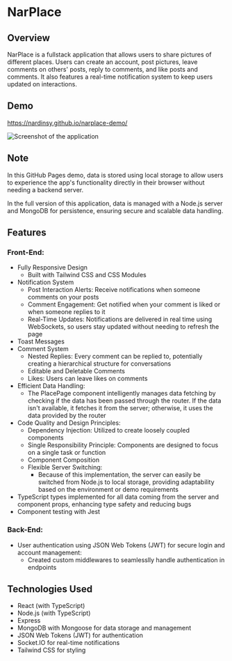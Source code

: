 # NarPlace

## Overview

NarPlace is a fullstack application that allows users to share pictures of different places. Users can create an account, post pictures, leave comments on others' posts, reply to comments, and like posts and comments. It also features a real-time notification system to keep users updated on interactions.

## Demo

https://nardinsy.github.io/narplace-demo/

![Screenshot of the application](<frontend/src/assets/Screenshot%20(98).png>)

## Note

In this GitHub Pages demo, data is stored using local storage to allow users to experience the app's functionality directly in their browser without needing a backend server.

In the full version of this application, data is managed with a Node.js server and MongoDB for persistence, ensuring secure and scalable data handling.

## Features

### Front-End:

- Fully Responsive Design
  - Built with Tailwind CSS and CSS Modules
- Notification System
  - Post Interaction Alerts: Receive notifications when someone comments on your posts
  - Comment Engagement: Get notified when your comment is liked or when someone replies to it
  - Real-Time Updates: Notifications are delivered in real time using WebSockets, so users stay updated without needing to refresh the page
- Toast Messages
- Comment System
  - Nested Replies: Every comment can be replied to, potentially creating a hierarchical structure for conversations
  - Editable and Deletable Comments
  - Likes: Users can leave likes on comments
- Efficient Data Handling:
  - The PlacePage component intelligently manages data fetching by checking if the data has been passed through the router. If the data isn't available, it fetches it from the server; otherwise, it uses the data provided by the router
- Code Quality and Design Principles:
  - Dependency Injection: Utilized to create loosely coupled components
  - Single Responsibility Principle: Components are designed to focus on a single task or function
  - Component Composition
  - Flexible Server Switching:
    - Because of this implementation, the server can easily be switched from Node.js to local storage, providing adaptability based on the environment or demo requirements
- TypeScript types implemented for all data coming from the server and component props, enhancing type safety and reducing bugs
- Component testing with Jest

### Back-End:

- User authentication using JSON Web Tokens (JWT) for secure login and account management:
  - Created custom middlewares to seamlesslly handle authentication in endpoints

## Technologies Used

- React (with TypeScript)
- Node.js (with TypeScript)
- Express
- MongoDB with Mongoose for data storage and management
- JSON Web Tokens (JWT) for authentication
- Socket.IO for real-time notifications
- Tailwind CSS for styling
